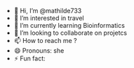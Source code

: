 - 👋 Hi, I’m @mathilde733
- 👀 I’m interested in travel
- 🌱 I’m currently learning Bioinformatics
- 💞️ I’m looking to collaborate on projetcs
- 📫 How to reach me ? 
- 😄 Pronouns: she
- ⚡ Fun fact: 

<!---
mathilde733/mathilde733 is a ✨ special ✨ repository because its `README.md` (this file) appears on your GitHub profile.
You can click the Preview link to take a look at your changes.
--->

